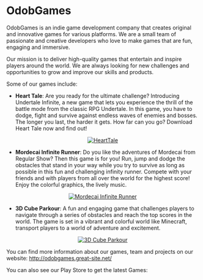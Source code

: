 # OdobGames

OdobGames is an indie game development company that creates original and innovative games for various platforms. We are a small team of passionate and creative developers who love to make games that are fun, engaging and immersive.

Our mission is to deliver high-quality games that entertain and inspire players around the world. We are always looking for new challenges and opportunities to grow and improve our skills and products.

Some of our games include:

- **Heart Tale**: Are you ready for the ultimate challenge? Introducing Undertale Infinite, a new game that lets you experience the thrill of the battle mode from the classic RPG Undertale. In this game, you have to dodge, fight and survive against endless waves of enemies and bosses. The longer you last, the harder it gets. How far can you go? Download Heart Tale now and find out!
<p align="center">
  <a href="https://play.google.com/store/apps/details?id=com.Odob.HeartTale">
    <img src="https://play-lh.googleusercontent.com/nVMZusV3PcYC06OOov1wMqiY5UuUVW9VNX98qUJHjOjx_ia8n_VvLeBZgxMuq360bQWr=w240-h480-rw" alt="HeartTale">
  </a>
</p>

- **Mordecai Infinite Runner**: Do you like the adventures of Mordecai from Regular Show? Then this game is for you! Run, jump and dodge the obstacles that stand in your way while you try to survive as long as possible in this fun and challenging infinity runner. Compete with your friends and with players from all over the world for the highest score! Enjoy the colorful graphics, the lively music.
<p align="center">
  <a href="https://play.google.com/store/apps/details?id=com.OdobGames.MordecaiInfiniteRunner">
    <img src="https://play-lh.googleusercontent.com/XidoqeyF_1quk54Dp15PjkOdPT7xZWkPIFjkcvm-pt_jDueHoCrIbUInp9jQ0vu0nybD=w240-h480-rw" alt="Mordecai Infinite Runner">
  </a>
</p>

- **3D Cube Parkour**: A fun and engaging game that challenges players to navigate through a series of obstacles and reach the top scores in the world. The game is set in a vibrant and colorful world like Minecraft, transport players to a world of adventure and excitement.
<p align="center">
  <a href="https://play.google.com/store/apps/details?id=com.OdobGames.TikTokMinecraftFilterGame">
    <img src="https://play-lh.googleusercontent.com/TbS9cOfd7g21wSZ6OwaNt7KHhbyLY1l_7woLAnAGs4O2j1UuNB0LvyDW7VI0ESPbAA=w240-h480-rw" alt="3D Cube Parkour">
  </a>
</p>


You can find more information about our games, team and projects on our website: http://odobgames.great-site.net/

You can also see our Play Store to get the latest Games:
